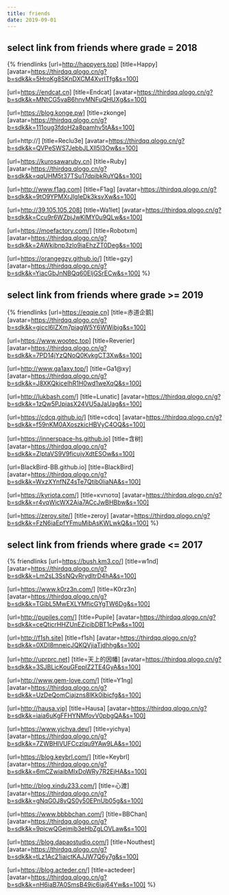 ```yaml
---
title: friends
date: 2019-09-01
---
```


<!-- https://ptlogin2.qq.com/getface?imgtype=1&uin={} -->

## select link from friends where grade = 2018

{% friendlinks
[url=http://happyers.top]
[title=Happy]
[avatar=https://thirdqq.qlogo.cn/g?b=sdk&k=5HroKg8SKnDXCM4XvrITfg&s=100]

[url=https://endcat.cn]
[title=Endcat]
[avatar=https://thirdqq.qlogo.cn/g?b=sdk&k=MNtCG5vaB6hnvMNFuQHUXg&s=100]

[url=https://blog.konge.pw]
[title=zkonge]
[avatar=https://thirdqq.qlogo.cn/g?b=sdk&k=111oug3fdoH2a8pamhv5tA&s=100]

[url=http://]
[title=Reclu3e]
[avatar=https://thirdqq.qlogo.cn/g?b=sdk&k=QVPeSWS7JebbJLXIl5l3Ow&s=100]

[url=https://kurosawaruby.cn]
[title=Ruby]
[avatar=https://thirdqq.qlogo.cn/g?b=sdk&k=qqUHM5t37TSu17dpibkRuYQ&s=100]

[url=http://www.f1ag.com]
[title=F1ag]
[avatar=https://thirdqq.qlogo.cn/g?b=sdk&k=9tO9YPMXrJlgIeDk3ksvXw&s=100]

[url=http://39.105.105.208]
[title=Wa1let]
[avatar=https://thirdqq.qlogo.cn/g?b=sdk&k=Ccu9r6WZbjJwKlMY0u9QLw&s=100]

[url=https://moefactory.com/]
[title=Robotxm]
[avatar=https://thirdqq.qlogo.cn/g?b=sdk&k=2AWkibnp3zlo9iaEhzZT0Deg&s=100]

[url=https://orangegzy.github.io/]
[title=gzy]
[avatar=https://thirdqq.qlogo.cn/g?b=sdk&k=YiacGbJnNBQq60EljGSrECw&s=100]
%}

## select link from friends where grade >= 2019

{% friendlinks
[url=https://eqqie.cn]
[title=赤道企鹅]
[avatar=https://thirdqq.qlogo.cn/g?b=sdk&k=giccl6lZXm7piagW5Y6WWibjg&s=100]

[url=https://www.wootec.top]
[title=Reverier]
[avatar=https://thirdqq.qlogo.cn/g?b=sdk&k=7PD14jYzQNoQ0KvkgCT3Xw&s=100]

[url=http://www.ga1axy.top/]
[title=Ga1@xy]
[avatar=https://thirdqq.qlogo.cn/g?b=sdk&k=J8XKQkiceIhR1H0wd1weXqQ&s=100]

[url=http://lukbash.com/]
[title=Lunatic]
[avatar=https://thirdqq.qlogo.cn/g?b=sdk&k=1zQw5PJpiasX24VU5aJaUag&s=100]

[url=https://cdcq.github.io/]
[title=cdcq]
[avatar=https://thirdqq.qlogo.cn/g?b=sdk&k=f59nKM0AXoszkicHBVyC4OQ&s=100]

[url=https://innerspace-hs.github.io]
[title=含树]
[avatar=https://thirdqq.qlogo.cn/g?b=sdk&k=ZlptaVS9V9ficujvXdtESOw&s=100]

[url=BlackBird-BB.github.io]
[title=BlackBird]
[avatar=https://thirdqq.qlogo.cn/g?b=sdk&k=WxzXYnfNZ4sTe7Qtib0liaNA&s=100]

[url=https://kyriota.com/]
[title=κνгιоτα]
[avatar=https://thirdqq.qlogo.cn/g?b=sdk&k=r4vqWicWX2Aia7ACcJwBHBbw&s=100]

[url=https://zeroy.site/]
[title=zeroy]
[avatar=https://thirdqq.qlogo.cn/g?b=sdk&k=FzN6iaEpfYFmuMibAsKWLwkQ&s=100]
%}

## select link from friends where grade <= 2017

{% friendlinks
[url=https://bush.km3.co/]
[title=w1nd]
[avatar=https://thirdqq.qlogo.cn/g?b=sdk&k=Lm2sL3SsNQvRrydltrD4hA&s=100]

[url=https://www.k0rz3n.com/]
[title=K0rz3n]
[avatar=https://thirdqq.qlogo.cn/g?b=sdk&k=TGibL5MwEXLYMficGYgTW6Dg&s=100]

[url=http://pupiles.com/]
[title=Pupile]
[avatar=https://thirdqq.qlogo.cn/g?b=sdk&k=ceQticrHHZUnEZicibDBT1cPw&s=100]

[url=http://f1sh.site]
[title=f1sh]
[avatar=https://thirdqq.qlogo.cn/g?b=sdk&k=0XDI8mneicJQKQVjiaTjdhhg&s=100]

[url=http://uprprc.net]
[title=天上的因幡]
[avatar=https://thirdqq.qlogo.cn/g?b=sdk&k=3SJBLicKouGFppIZ2TE4GyA&s=100]

[url=http://www.gem-love.com/]
[title=Y1ng]
[avatar=https://thirdqq.qlogo.cn/g?b=sdk&k=UzDeQomCiajzns8lKk0ibicfg&s=100]

[url=http://hausa.vip]
[title=Hausa]
[avatar=https://thirdqq.qlogo.cn/g?b=sdk&k=iaia6uKgFFHYNMfovV0pbgQA&s=100]

[url=https://www.yichya.dev/]
[title=yichya]
[avatar=https://thirdqq.qlogo.cn/g?b=sdk&k=7ZWBHlVUFCczlqu9YAw9LA&s=100]

[url=https://blog.keybrl.com/]
[title=Keybrl]
[avatar=https://thirdqq.qlogo.cn/g?b=sdk&k=6mCZwiaibMlxDoWRy7R2EjHA&s=100]

[url=http://blog.xindu233.com/]
[title=心渡]
[avatar=https://thirdqq.qlogo.cn/g?b=sdk&k=gNqG0J8vQS0y50EPnUb05g&s=100]

[url=https://www.bbbbchan.com/]
[title=BBChan]
[avatar=https://thirdqq.qlogo.cn/g?b=sdk&k=9picwQGejmib3eHbZgLOVLaw&s=100]

[url=https://blog.dapaostudio.com/]
[title=Nouthest]
[avatar=https://thirdqq.qlogo.cn/g?b=sdk&k=tLz1Ac21iaictKAJJW7Q6y7g&s=100]

[url=https://blog.acteder.cn/]
[title=actedeer]
[avatar=https://thirdqq.qlogo.cn/g?b=sdk&k=nH6iaB7A0SmsB49ic6iaj64Yw&s=100]
%}
